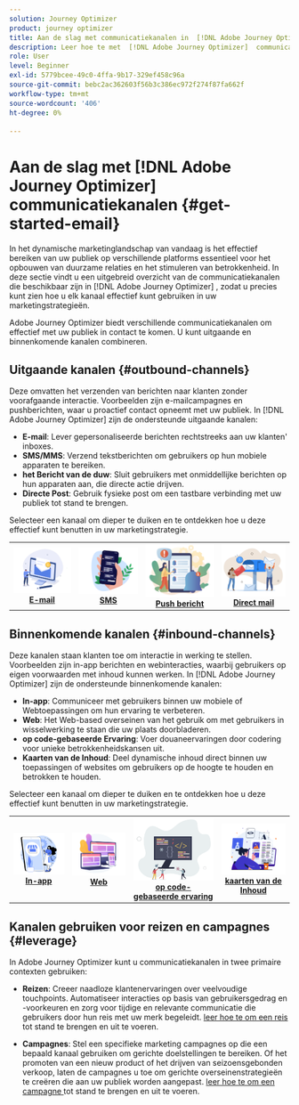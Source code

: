 ```yaml
---
solution: Journey Optimizer
product: journey optimizer
title: Aan de slag met communicatiekanalen in  [!DNL Adobe Journey Optimizer]
description: Leer hoe te met  [!DNL Adobe Journey Optimizer]  communicatiekanalen te werken.
role: User
level: Beginner
exl-id: 5779bcee-49c0-4ffa-9b17-329ef458c96a
source-git-commit: bebc2ac362603f56b3c386ec972f274f87fa662f
workflow-type: tm+mt
source-wordcount: '406'
ht-degree: 0%

---
```


# Aan de slag met [!DNL Adobe Journey Optimizer] communicatiekanalen {#get-started-email}

In het dynamische marketinglandschap van vandaag is het effectief bereiken van uw publiek op verschillende platforms essentieel voor het opbouwen van duurzame relaties en het stimuleren van betrokkenheid. In deze sectie vindt u een uitgebreid overzicht van de communicatiekanalen die beschikbaar zijn in [!DNL Adobe Journey Optimizer] , zodat u precies kunt zien hoe u elk kanaal effectief kunt gebruiken in uw marketingstrategieën.


Adobe Journey Optimizer biedt verschillende communicatiekanalen om effectief met uw publiek in contact te komen. U kunt uitgaande en binnenkomende kanalen combineren.

## Uitgaande kanalen {#outbound-channels}

Deze omvatten het verzenden van berichten naar klanten zonder voorafgaande interactie. Voorbeelden zijn e-mailcampagnes en pushberichten, waar u proactief contact opneemt met uw publiek. In [!DNL Adobe Journey Optimizer] zijn de ondersteunde uitgaande kanalen:

* **E-mail**: Lever gepersonaliseerde berichten rechtstreeks aan uw klanten&#39; inboxes.
* **SMS/MMS**: Verzend tekstberichten om gebruikers op hun mobiele apparaten te bereiken.
* **het Bericht van de duw**: Sluit gebruikers met onmiddellijke berichten op hun apparaten aan, die directe actie drijven.
* **Directe Post**: Gebruik fysieke post om een tastbare verbinding met uw publiek tot stand te brengen.

Selecteer een kanaal om dieper te duiken en te ontdekken hoe u deze effectief kunt benutten in uw marketingstrategie.

<table style="table-layout:fixed"><tr style="border: 0;">
<td><a href="../email/get-started-email.md"><img alt="email" src="assets/do-not-localize/email.png"></a>
<div align="center"><a href="../email/get-started-email.md"><strong> E-mail </strong></a></div></td>
<td><a href="../sms/get-started-sms.md"><img alt="sms" src="assets/do-not-localize/sms.png"></a>
<div align="center"><a href="../sms/get-started-sms.md"><strong> SMS </strong></a></div></td>
<td><a href="../push/get-started-push.md"><img alt="duwen" src="assets/do-not-localize/push.png"></a>
<div align="center"><a href="../push/get-started-push.md"><strong> Push bericht </strong></a></div></td>
<td><a href="../direct-mail/get-started-direct-mail.md"><img alt="direct mail" src="assets/do-not-localize/direct-mail.jpg"></a>
<div align="center"><a href="../direct-mail/get-started-direct-mail.md"><strong>Direct mail</strong></a></div></td>
</tr></table>

## Binnenkomende kanalen {#inbound-channels}

Deze kanalen staan klanten toe om interactie in werking te stellen. Voorbeelden zijn in-app berichten en webinteracties, waarbij gebruikers op eigen voorwaarden met inhoud kunnen werken. In [!DNL Adobe Journey Optimizer] zijn de ondersteunde binnenkomende kanalen:

* **In-app**: Communiceer met gebruikers binnen uw mobiele of Webtoepassingen om hun ervaring te verbeteren.
* **Web**: Het Web-based overseinen van het gebruik om met gebruikers in wisselwerking te staan die uw plaats doorbladeren.
* **op code-gebaseerde Ervaring**: Voer douaneervaringen door codering voor unieke betrokkenheidskansen uit.
* **Kaarten van de Inhoud**: Deel dynamische inhoud direct binnen uw toepassingen of websites om gebruikers op de hoogte te houden en betrokken te houden.

Selecteer een kanaal om dieper te duiken en te ontdekken hoe u deze effectief kunt benutten in uw marketingstrategie.

<table style="table-layout:fixed"><tr style="border: 0;">
<td><a href="../in-app/get-started-in-app.md"><img alt="in-app" src="assets/do-not-localize/inapp.jpg"></a>
<div align="center"><a href="../in-app/get-started-in-app.md"><strong> In-app </strong></a></div></td>
<td><a href="../web/get-started-web.md"><img alt="web" src="assets/do-not-localize/web.jpg"></a>
<div align="center"><a href="../web/get-started-web.md"><strong> Web </strong></a></div></td>
<td><a href="../code-based/get-started-code-based.md"><img alt="code-gebaseerde ervaring" src="assets/do-not-localize/code.png"></a>
<div align="center"><a href="../code-based/get-started-code-based.md"><strong> op code-gebaseerde ervaring </strong></a></div></td>
<td><a href="../content-card/get-started-content-card.md"><img alt="inhoudskaarten" src="assets/do-not-localize/cards.png"></a>
<div align="center"><a href="../content-card/get-started-content-card.md"><strong> kaarten van de Inhoud </strong></a></div></td>
</tr></table>


## Kanalen gebruiken voor reizen en campagnes {#leverage}

In Adobe Journey Optimizer kunt u communicatiekanalen in twee primaire contexten gebruiken:

* **Reizen**: Creeer naadloze klantenervaringen over veelvoudige touchpoints. Automatiseer interacties op basis van gebruikersgedrag en -voorkeuren en zorg voor tijdige en relevante communicatie die gebruikers door hun reis met uw merk begeleidt. [ leer hoe te om een reis ](../building-journeys/journey-gs.md) tot stand te brengen en uit te voeren.

* **Campagnes**: Stel een specifieke marketing campagnes op die een bepaald kanaal gebruiken om gerichte doelstellingen te bereiken. Of het promoten van een nieuw product of het drijven van seizoensgebonden verkoop, laten de campagnes u toe om gerichte overseinenstrategieën te creëren die aan uw publiek worden aangepast. [ leer hoe te om een campagne ](../campaigns/get-started-with-campaigns.md) tot stand te brengen en uit te voeren.

